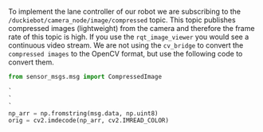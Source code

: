 To implement the lane controller of our robot we are subscribing to the `/duckiebot/camera_node/image/compressed` topic. This topic publishes compressed images (lightweight) from the camera and therefore the frame rate of this topic is high. If you use the `rqt_image_viewer` you would see a continuous video stream. We are not using the `cv_bridge` to convert the `compressed images` to the OpenCV format, but use the following code to convert them.

```python
from sensor_msgs.msg import CompressedImage

`
`
`
np_arr = np.fromstring(msg.data, np.uint8)
orig = cv2.imdecode(np_arr, cv2.IMREAD_COLOR)

```

 